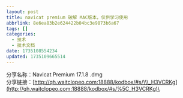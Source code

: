 ```yaml
---
layout: post
title: navicat premium 破解 MAC版本，仅供学习使用
abbrlink: 8e6ea83b2e624422b04bc3e9873b6a67
tags: []
categories:
  - 技术
  - 技术文档
date: 1735108554234
updated: 1735109665514
---
```


分享名称：Navicat Premium 17.1.8 .dmg\
分享链接：[http://qh.waitclopeo.com:18888/kodbox/#s/\\\_H3VCRKg](http://qh.waitclopeo.com:18888/kodbox/#s/%5C_H3VCRKg)\ <br/>
